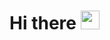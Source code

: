 <h1> Hi there <img src="https://media.giphy.com/media/RMNuCYYKbWu4SisSBA/giphy.gif" width="30"> </h1>





<!--
**Bharath1910/Bharath1910** is a ✨ _special_ ✨ repository because its `README.md` (this file) appears on your GitHub profile.

Here are some ideas to get you started:

- 🔭 I’m currently working on ...
- 🌱 I’m currently learning ...
- 👯 I’m looking to collaborate on ...
- 🤔 I’m looking for help with ...
- 💬 Ask me about ...
- 📫 How to reach me: ...
- 😄 Pronouns: ...
- ⚡ Fun fact: ...
-->
